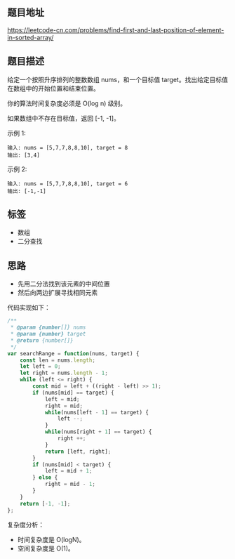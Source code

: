 ## 题目地址

https://leetcode-cn.com/problems/find-first-and-last-position-of-element-in-sorted-array/

## 题目描述

给定一个按照升序排列的整数数组 nums，和一个目标值 target。找出给定目标值在数组中的开始位置和结束位置。

你的算法时间复杂度必须是 O(log n) 级别。

如果数组中不存在目标值，返回 [-1, -1]。

示例 1:
```
输入: nums = [5,7,7,8,8,10], target = 8
输出: [3,4]
```

示例 2:
```
输入: nums = [5,7,7,8,8,10], target = 6
输出: [-1,-1]
```

## 标签

- 数组
- 二分查找

## 思路

- 先用二分法找到该元素的中间位置
- 然后向两边扩展寻找相同元素

代码实现如下：
```javascript
/**
 * @param {number[]} nums
 * @param {number} target
 * @return {number[]}
 */
var searchRange = function(nums, target) {
    const len = nums.length;
    let left = 0;
    let right = nums.length - 1;
    while (left <= right) {
        const mid = left + ((right - left) >> 1);
        if (nums[mid] == target) {
            left = mid;
            right = mid;
            while(nums[left - 1] == target) {
                left --;
            }
            while(nums[right + 1] == target) {
                right ++;
            }
            return [left, right];
        }
        if (nums[mid] < target) {
            left = mid + 1;
        } else {
            right = mid - 1;
        }
    }
    return [-1, -1];
};
```

复杂度分析：

- 时间复杂度是 O(logN)。
- 空间复杂度是 O(1)。